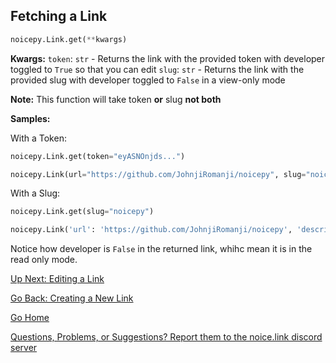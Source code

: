 ## Fetching a Link

```py
noicepy.Link.get(**kwargs)
```

**Kwargs:**
`token`: `str` - Returns the link with the provided token with developer toggled to `True` so that you can edit
`slug`: `str` - Returns the link with the provided slug with developer toggled to `False` in a view-only mode

**Note:** This function will take token __or__ slug __not both__

**Samples:**

With a Token:
```py
noicepy.Link.get(token="eyASNOnjds...")
```
```py
noicepy.Link(url="https://github.com/JohnjiRomanji/noicepy", slug="noicepy-docs", developer=True, token="eyASNOnjds...", title="The Noicepy Docs", description="Sample Link Object that redirects to the noicepy docs", color="FFFF00", domain="noice.link")
 ```

With a Slug:
```py
noicepy.Link.get(slug="noicepy")
```
```py
noicepy.Link('url': 'https://github.com/JohnjiRomanji/noicepy', 'description': 'The simple, easy to use, API wrapper for noi...', 'image': 'https://upload.wikime...', title= 'Noicepy on GitHub', slug= 'noicepy', token= None, developer= False, color= '#4b8bbe', domain='noice.link')
 ```
Notice how developer is `False` in the returned link, whihc mean it is in the read only mode. 
 

[Up Next: Editing a Link](https://johnjiromanji.github.io/noicepy/edit)

[Go Back: Creating a New Link](https://johnjiromanji.github.io/noicepy/create)

[Go Home](https://johnjiromanji.github.io/noicepy)

[Questions, Problems, or Suggestions? Report them to the noice.link discord server](https://discord.com/invite/879kJMUgGP)
